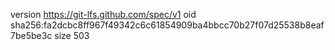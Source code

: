 version https://git-lfs.github.com/spec/v1
oid sha256:fa2dcbc8ff967f49342c6c61854909ba4bbcc70b27f07d25538b8eaf7be5be3c
size 503
